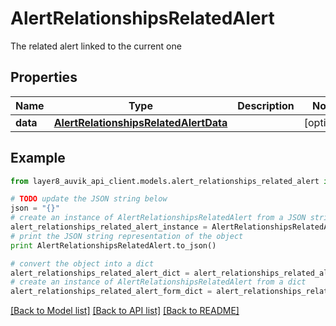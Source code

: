 # AlertRelationshipsRelatedAlert

The related alert linked to the current one

## Properties
Name | Type | Description | Notes
------------ | ------------- | ------------- | -------------
**data** | [**AlertRelationshipsRelatedAlertData**](AlertRelationshipsRelatedAlertData.md) |  | [optional] 

## Example

```python
from layer8_auvik_api_client.models.alert_relationships_related_alert import AlertRelationshipsRelatedAlert

# TODO update the JSON string below
json = "{}"
# create an instance of AlertRelationshipsRelatedAlert from a JSON string
alert_relationships_related_alert_instance = AlertRelationshipsRelatedAlert.from_json(json)
# print the JSON string representation of the object
print AlertRelationshipsRelatedAlert.to_json()

# convert the object into a dict
alert_relationships_related_alert_dict = alert_relationships_related_alert_instance.to_dict()
# create an instance of AlertRelationshipsRelatedAlert from a dict
alert_relationships_related_alert_form_dict = alert_relationships_related_alert.from_dict(alert_relationships_related_alert_dict)
```
[[Back to Model list]](../README.md#documentation-for-models) [[Back to API list]](../README.md#documentation-for-api-endpoints) [[Back to README]](../README.md)


